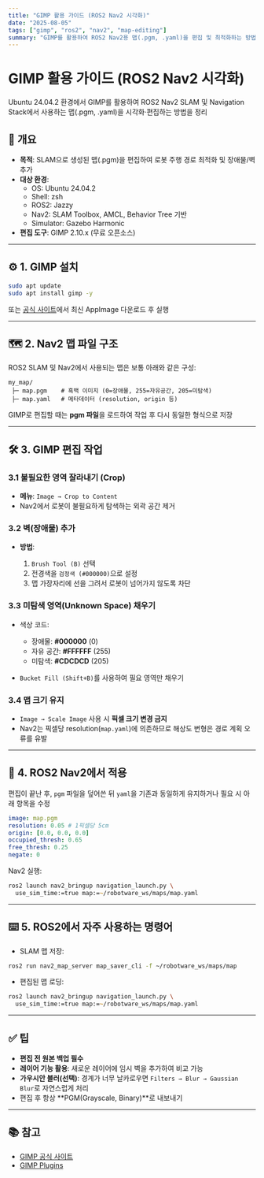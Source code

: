 ```yaml
---
title: "GIMP 활용 가이드 (ROS2 Nav2 시각화)"
date: "2025-08-05"
tags: ["gimp", "ros2", "nav2", "map-editing"]
summary: "GIMP를 활용하여 ROS2 Nav2용 맵(.pgm, .yaml)을 편집 및 최적화하는 방법"
---
```


# GIMP 활용 가이드 (ROS2 Nav2 시각화)

Ubuntu 24.04.2 환경에서 GIMP를 활용하여 ROS2 Nav2 SLAM 및 Navigation Stack에서 사용하는 맵(.pgm, .yaml)을 시각화·편집하는 방법을 정리

## 📌 개요

- **목적**: SLAM으로 생성된 맵(.pgm)을 편집하여 로봇 주행 경로 최적화 및 장애물/벽 추가
- **대상 환경**:
  - OS: Ubuntu 24.04.2
  - Shell: zsh
  - ROS2: Jazzy
  - Nav2: SLAM Toolbox, AMCL, Behavior Tree 기반
  - Simulator: Gazebo Harmonic
- **편집 도구**: GIMP 2.10.x (무료 오픈소스)

---

## ⚙️ 1. GIMP 설치

```zsh
sudo apt update
sudo apt install gimp -y
```

또는 [공식 사이트](https://www.gimp.org/downloads/)에서 최신 AppImage 다운로드 후 실행

---

## 🗺️ 2. Nav2 맵 파일 구조

ROS2 SLAM 및 Nav2에서 사용되는 맵은 보통 아래와 같은 구성:

```tree
my_map/
 ├─ map.pgm    # 흑백 이미지 (0=장애물, 255=자유공간, 205=미탐색)
 ├─ map.yaml   # 메타데이터 (resolution, origin 등)
```

GIMP로 편집할 때는 **pgm 파일**을 로드하여 작업 후 다시 동일한 형식으로 저장

---

## 🛠️ 3. GIMP 편집 작업

### 3.1 불필요한 영역 잘라내기 (Crop)

- **메뉴**: `Image → Crop to Content`
- Nav2에서 로봇이 불필요하게 탐색하는 외곽 공간 제거

### 3.2 벽(장애물) 추가

- **방법**:

  1. `Brush Tool (B)` 선택
  2. 전경색을 `검정색 (#000000)`으로 설정
  3. 맵 가장자리에 선을 그려서 로봇이 넘어가지 않도록 차단

### 3.3 미탐색 영역(Unknown Space) 채우기

- 색상 코드:

  - 장애물: **#000000** (0)
  - 자유 공간: **#FFFFFF** (255)
  - 미탐색: **#CDCDCD** (205)

- `Bucket Fill (Shift+B)`를 사용하여 필요 영역만 채우기

### 3.4 맵 크기 유지

- `Image → Scale Image` 사용 시 **픽셀 크기 변경 금지**
- Nav2는 픽셀당 resolution(`map.yaml`)에 의존하므로 해상도 변형은 경로 계획 오류를 유발

---

## 💾 4. ROS2 Nav2에서 적용

편집이 끝난 후, `pgm` 파일을 덮어쓴 뒤 `yaml`을 기존과 동일하게 유지하거나 필요 시 아래 항목을 수정

```yaml
image: map.pgm
resolution: 0.05 # 1픽셀당 5cm
origin: [0.0, 0.0, 0.0]
occupied_thresh: 0.65
free_thresh: 0.25
negate: 0
```

Nav2 실행:

```zsh
ros2 launch nav2_bringup navigation_launch.py \
  use_sim_time:=true map:=~/robotware_ws/maps/map.yaml
```

---

## ⌨️ 5. ROS2에서 자주 사용하는 명령어

- SLAM 맵 저장:

```zsh
ros2 run nav2_map_server map_saver_cli -f ~/robotware_ws/maps/map
```

- 편집된 맵 로딩:

```zsh
ros2 launch nav2_bringup navigation_launch.py \
  use_sim_time:=true map:=~/robotware_ws/maps/map.yaml
```

---

## ✅ 팁

- **편집 전 원본 백업 필수**
- **레이어 기능 활용**: 새로운 레이어에 임시 벽을 추가하여 비교 가능
- **가우시안 블러(선택)**: 경계가 너무 날카로우면 `Filters → Blur → Gaussian Blur`로 자연스럽게 처리
- 편집 후 항상 \*\*PGM(Grayscale, Binary)\*\*로 내보내기

---

## 📚 참고

- [GIMP 공식 사이트](https://www.gimp.org/)
- [GIMP Plugins](https://www.gimp.org/downloads/)
